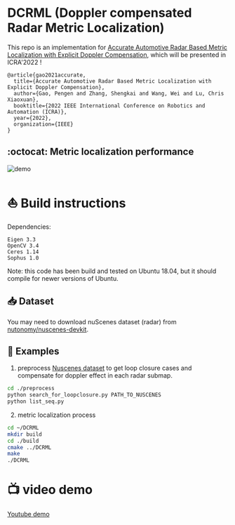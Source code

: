 # DCRML (Doppler compensated Radar Metric Localization)
 This repo is an implementation for [Accurate Automotive Radar Based Metric Localization with Explicit Doppler Compensation](https://arxiv.org/abs/2112.14887), which will be presented in ICRA'2022 !
```
@article{gao2021accurate,
  title={Accurate Automotive Radar Based Metric Localization with Explicit Doppler Compensation},
  author={Gao, Pengen and Zhang, Shengkai and Wang, Wei and Lu, Chris Xiaoxuan},
  booktitle={2022 IEEE International Conference on Robotics and Automation (ICRA)},
  year={2022},
  organization={IEEE}  
}
```
## :octocat: Metric localization performance 
![demo](demo.gif)


# :boat: Build instructions 
Dependencies:
```
Eigen 3.3
OpenCV 3.4
Ceres 1.14
Sophus 1.0
```
Note: this code has been build and tested on Ubuntu 18.04, but it should compile for newer versions of Ubuntu.

## 📥 Dataset 
You may need to download nuScenes dataset (radar) from [nutonomy/nuscenes-devkit](https://github.com/nutonomy/nuscenes-devkit).

## :taxi: Examples 

1. preprocess [Nuscenes dataset](https://www.nuscenes.org/) to get loop closure cases and compensate for doppler effect in each radar submap.
```bash
cd ./preprocess
python search_for_loopclosure.py PATH_TO_NUSCENES
python list_seq.py
```
2. metric localization process
```bash
cd ~/DCRML
mkdir build
cd ./build
cmake ../DCRML
make
./DCRML
```

# 📺 video demo 
 [Youtube demo](https://www.youtube.com/watch?v=DUsr0B203ZQ)
